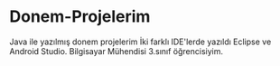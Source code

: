 # Donem-Projelerim
Java ile yazılmış donem projelerim
İki farklı IDE'lerde yazıldı Eclipse ve Android Studio.
Bilgisayar Mühendisi 3.sınıf öğrencisiyim.
